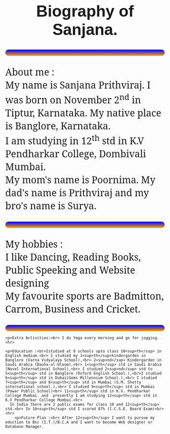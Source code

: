 <html>
  <head>
  <title> Biography</title>
  <style>
  h1{text-align:center;
  font-size:50px;
font-family:'Josefin Sans', sans-serif;}
hr{height:20px;
border-radius:30px;
background:linear-gradient(blue,orange);}
p{font-size:30px;
font-family: 'Noto Serif', serif;}
</style>
    <h1>Biography of Sanjana.</h1>
    <hr></head>
    <body>
    <p>About me : <br> My name is Sanjana Prithviraj. I was born on November 2<sup>nd</sup> in Tiptur, Karnataka. My native place is Banglore, Karnataka.<br> I am studying in 12<sup>th</sup> std in K.V Pendharkar College, Dombivali Mumbai.<br> My mom's name is Poornima. My dad's name is Prithviraj and my bro's name is Surya. <hr>
    
   <p> My hobbies :<br> I like Dancing, Reading Books, Public Speeking and Website designing<br> My favourite sports are Badmitton, Carrom, Business and Cricket.<hr>
    
    <p>Extra Activities:<br> I do Yoga every morning and go for jogging.<hr>
       
    <p>Education :<br>Istudied at 9 schools upto class 10<sup>th</sup> in English medium.<br> I studied my 1<sup>th</sup>kindergarden in Banglore (Varna Vidyalaya School),<br> 2<sup>nd</sup> Kindergarden in Saudi Arabia (Dauha-al-Uloom),<br> 1<sup>th</sup> std in Saudi Arabia (Novel International School),<br> I studied 2<sup>nd</sup> std to 5<sup>th</sup> std in Banglore (Oxford English School.),<br>I studied 6<sup>th</sup> std in Dubai(Gems Millennium School.),<br> I studied 7<sup>th</sup> and 8<sup>th</sup> std in Mumbai (S.M. Shetty international school.),<br> I studied 9<sup>th</sup> std in Mumbai (Pawar Public School)<br> 11<sup>th</sup> std in K.V. Pendharkar College Mumbai. and  presently I am studying 12<sup>th</sup> std in K.V Pendharkar College Mumbai.<br>
      In India there are 2 public exams for class 10 and 12<sup>th</sup> std.<br> In 10<sup>th</sup> std I scored 87% (I.C.S.E. Board Exam)<br><hr>
        <p>Future Plan :<br> After 12<sup>th</sup> I want to pursue my eduction to Bsc (I.T.)/B.C.A and I want to become Web designer or Database Manager.
      
       
